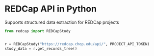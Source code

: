 # REDCap API in Python

Supports structured data extraction for REDCap projects

```Python
from redcap import REDCapStudy


r = REDCapStudy("https://redcap.chop.edu/api/", PROJECT_API_TOKEN)
study_data = r.get_records_tree()
```
